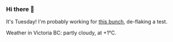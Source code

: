 ### Hi there :wave:

It's Tuesday! I'm probably working for [this bunch](https://github.com/kohofinancial), de-flaking a test.

Weather in Victoria BC: partly cloudy, at +1°C.
